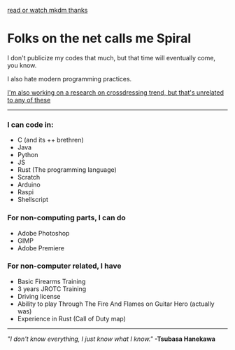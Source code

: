 [read or watch mkdm thanks](https://www.youtube.com/watch?v=maKok2RItxM)
<!--
**SpiralNuggets/SpiralNuggets** is a ✨ _special_ ✨ repository because its `README.md` (this file) appears on your GitHub profile.

Here are some ideas to get you started:

- 🔭 I’m currently working on ...
- 🌱 I’m currently learning ...
- 👯 I’m looking to collaborate on ...
- 🤔 I’m looking for help with ...
- 💬 Ask me about ...
- 📫 How to reach me: ...
- 😄 Pronouns: ...
- ⚡ Fun fact: ...
-->

# Folks on the net calls me Spiral

I don't publicize my codes that much, but that time will eventually come, you know.

I also hate modern programming practices.

[I'm also working on a research on crossdressing trend, but that's unrelated to any of these](https://commons.wikimedia.org/wiki/Category:Cosplay_of_K-On!)

-----------

### I can code in:
- C (and its ++ brethren)
- Java
- Python
- JS
- Rust (The programming language)
- Scratch
- Arduino
- Raspi
- Shellscript

### For non-computing parts, I can do
- Adobe Photoshop
- GIMP
- Adobe Premiere

### For non-computer related, I have
- Basic Firearms Training
- 3 years JROTC Training
- Driving license
- Ability to play Through The Fire And Flames on Guitar Hero (actually was)
- Experience in Rust (Call of Duty map)

-------------

*"I don't know everything, I just know what I know."*
**-Tsubasa Hanekawa**
